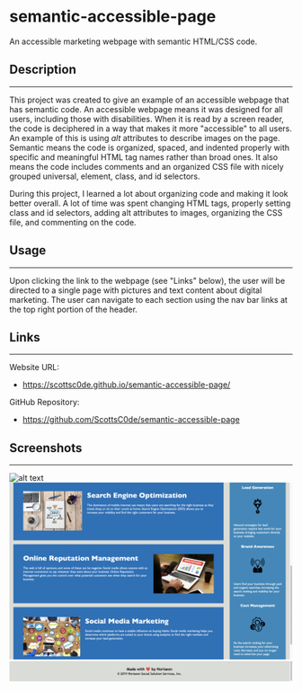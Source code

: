 # semantic-accessible-page
An accessible marketing webpage with semantic HTML/CSS code.

## Description

___

This project was created to give an example of an accessible webpage that has semantic code. An accessible webpage means it was designed for all users, including those with disabilities. When it is read by a screen reader, the code is deciphered in a way that makes it more "accessible" to all users. An example of this is using *alt* attributes to describe images on the page. Semantic means the code is organized, spaced, and indented properly with specific and meaningful HTML tag names rather than broad ones. It also means the code includes comments and an organized CSS file with nicely grouped universal, element, class, and id selectors.

During this project, I learned a lot about organizing code and making it look better overall. A lot of time was spent changing HTML tags, properly setting class and id selectors, adding alt attributes to images, organizing the CSS file, and commenting on the code.

## Usage

___

Upon clicking the link to the webpage (see "Links" below), the user will be directed to a single page with pictures and text content about digital marketing. The user can navigate to each section using the nav bar links at the top right portion of the header.

## Links

___

Website URL:

* https://scottsc0de.github.io/semantic-accessible-page/

GitHub Repository:

* https://github.com/ScottsC0de/semantic-accessible-page


## Screenshots

___

![alt text](assets/images/site-pic1.png)
![alt text](assets/images/site-pic2.png)
![alt text](assets/images/site-footer.png)



